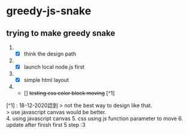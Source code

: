 # greedy-js-snake

## trying to make greedy snake
1. - [x] think the design path
2. - [x] launch local node.js first
3. - [x] simple html layout
4. - [] ~~testing css color block moving~~ [^1]

[^1] : 18-12-2020諗到
    > not the best way to design like that.  
    > use javascript canvas would be better.  
4. using javascript canvas
5. css using js function parameter to move
6. update after finish first 5 step :3
